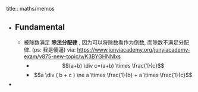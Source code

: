 title:: maths/memos
- ## Fundamental
  - 被除数满足 **除法分配律** , 因为可以将除数看作为倒数, 而除数不满足分配律. (ps: 我是傻逼)
    via: https://www.junyiacademy.org/junyiacademy-exam/v875-new-topic/v/K3BYGHNNlxs
    - $$(a+b) \div c=(a+b) \times \frac{1}{c}$$
    - $$a \div ( b + c ) \ne a \times \frac{1}{b} + a \times \frac{1}{c}$$
-